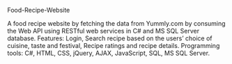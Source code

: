 Food-Recipe-Website

A food recipe website by fetching the data from Yummly.com by consuming the Web API using RESTful web services in C# and MS SQL Server database.
Features: Login, Search recipe based on the users’ choice of cuisine, taste and festival, Recipe ratings and recipe details.
Programming tools: C#, HTML, CSS, jQuery, AJAX, JavaScript, SQL, MS SQL Server.

